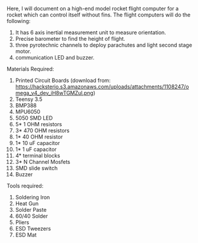 Here, I will document on a high-end model rocket flight computer for a rocket which can control itself without fins.
The flight computers will do the following:
1. It has 6 axis inertial measurement unit to measure orientation.
2. Precise barometer to find the height of flight.
3. three pyrotechnic channels to deploy parachutes and light second stage motor.
4. communication LED and buzzer.

Materials Required:
1. Printed Circuit Boards (download from: https://hacksterio.s3.amazonaws.com/uploads/attachments/1108247/omega_v4_dev_iH8wTGMZul.png)
2. Teensy 3.5
3. BMP388
4. MPU6050
5. 5050 SMD LED
6. 5* 1 OHM resistors
7. 3* 470 OHM resistors
8. 1* 40 OHM resistor
9. 1* 10 uF capacitor
10. 1* 1 uF capacitor
11. 4* terminal blocks
12. 3* N Channel Mosfets
13. SMD slide switch
14. Buzzer

Tools required:

1. Soldering Iron
2. Heat Gun 
3. Solder Paste
4. 60/40 Solder
5. Pliers
6. ESD Tweezers
7. ESD Mat
